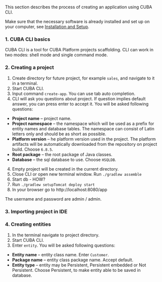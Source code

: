 This section describes the process of creating an application using CUBA CLI.

Make sure that the necessary software is already installed and set up on your computer, see [Installation and Setup](#).

### 1. CUBA CLI basics

CUBA CLI is a tool for CUBA Platform projects scaffolding. CLI can work in two modes: shell mode and single command mode. 

### 2. Creating a project

1. Create directory for future project, for example `sales`, and navigate to it in a terminal.
2. Start CUBA CLI.
2. Input command `create-app`. You can use tab auto completion.
3. CLI will ask you questions about project. If question implies default answer, you can press enter to accept it. You will be asked following questions:
* **Project name** – project name.
* **Project namespace** – the namespace which will be used as a prefix for entity names and database tables. The namespace can consist of Latin letters only and should be as short as possible.
* **Platform version** – he platform version used in the project. The platform artifacts will be automatically downloaded from the repository on project build. Choose `6.8.5`.
* **Root package** – the root package of Java classes.
* **Database** – the sql database to use. Choose `HSQLDB`.
4. Empty project will be created in the current directory.
5. Close CLI or open new terminal window. Run `./gradlew assemble`
6. Start db - HOW?
7. Run `./gradlew setupTomcat deploy start`
8. In your browser go to http://localhost:8080/app

The username and password are admin / admin.

### 3. Importing project in IDE

### 4. Creating entities

1. In the terminal navigate to project directory.
2. Start CUBA CLI.
3. Enter `entity`. You will be asked following questions:
* **Entity name** – entity class name. Enter `Customer`.
* **Package name** – entity class package name. Accept default.
* **Entity type** – entity may be Persistent, Persistent embedded or Not Persistent. Choose Persistent, to make entity able to be saved in database.



